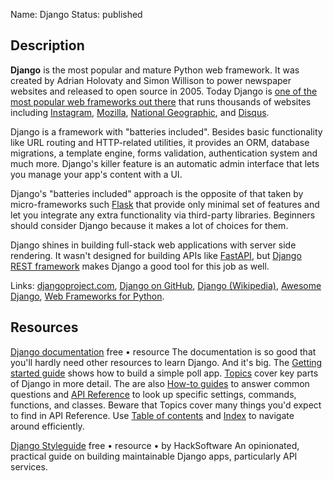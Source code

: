 Name: Django
Status: published

## Description

**Django** is the most popular and mature Python web framework. It was created by Adrian Holovaty and Simon Willison to power newspaper websites and released to open source in 2005. Today Django is [one of the most popular web frameworks out there](https://survey.stackoverflow.co/2022/#section-most-popular-technologies-web-frameworks-and-technologies) that runs thousands of websites including [Instagram](https://www.instagram.com/), [Mozilla](https://www.mozilla.org/en-US/), [National Geographic](https://www.nationalgeographic.com/), and [Disqus](https://disqus.com/).

Django is a framework with "batteries included". Besides basic functionality like URL routing and HTTP-related utilities, it provides an ORM, database migrations, a template engine, forms validation, authentication system and much more. Django's killer feature is an automatic admin interface that lets you manage your app's content with a UI.

Django's "batteries included" approach is the opposite of that taken by micro-frameworks such [Flask](https://flask.palletsprojects.com/en/2.2.x/) that provide only minimal set of features and let you integrate any extra functionality via third-party libraries. Beginners should consider Django because it makes a lot of choices for them.

Django shines in building full-stack web applications with server side rendering. It wasn't designed for building APIs like [FastAPI](https://fastapi.tiangolo.com/), but [Django REST framework](https://www.django-rest-framework.org/) makes Django a good tool for this job as well.

Links: [djangoproject.com](https://www.djangoproject.com/), [Django on GitHub](https://github.com/django/django/),  [Django (Wikipedia)](https://en.wikipedia.org/wiki/Django_(web_framework)), [Awesome Django](https://github.com/wsvincent/awesome-django), [Web Frameworks for Python](https://wiki.python.org/moin/WebFrameworks).

## Resources

[Django documentation](https://docs.djangoproject.com/)
free • resource
The documentation is so good that you'll hardly need other resources to learn Django. And it's big. The [Getting started guide](https://docs.djangoproject.com/en/4.1/intro/) shows how to build a simple poll app. [Topics](https://docs.djangoproject.com/en/4.1/topics/) cover key parts of Django in more detail. The are also [How-to guides](https://docs.djangoproject.com/en/4.1/howto/) to answer common questions and [API Reference](https://docs.djangoproject.com/en/4.1/ref/) to look up specific settings, commands, functions, and classes. Beware that Topics cover many things you'd expect to find in API Reference. Use [Table of contents](https://docs.djangoproject.com/en/4.1/contents/) and [Index](https://docs.djangoproject.com/en/4.1/genindex/) to navigate around efficiently.

[Django Styleguide](https://github.com/HackSoftware/Django-Styleguide)
free • resource • by HackSoftware
An opinionated, practical guide on building maintainable Django apps, particularly API services.
